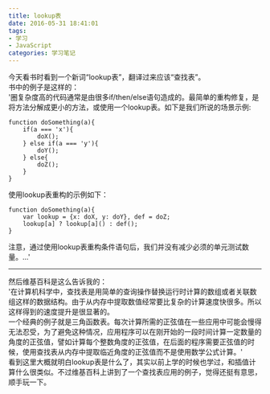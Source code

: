 ```yaml
---
title: lookup表
date: 2016-05-31 18:41:01
tags:
- 学习
- JavaScript
categories: 学习笔记
---
```

今天看书时看到一个新词“lookup表”，翻译过来应该“查找表”。  
书中的例子是这样的：  
'圈复杂度高的代码通常是由很多if/then/else语句造成的。最简单的重构修复，是将方法分解成更小的方法，或使用一个lookup表。如下是我们所说的场景示例:  
	
	function doSomething(a){
		if(a === 'x'){
			doX();
		} else if(a === 'y'){
			doY();
		} else{
			doZ();
		}
	}
使用lookup表重构的示例如下：  

	function doSomething(a){
		var lookup = {x: doX, y: doY}, def = doZ;
		lookup[a] ? lookup[a]() : def();
	}
注意，通过使用lookup表重构条件语句后，我们并没有减少必须的单元测试数量。...'  

---
然后维基百科是这么告诉我的：  
'在计算机科学中，查找表是用简单的查询操作替换运行时计算的数组或者关联数组这样的数据结构。由于从内存中提取数值经常要比复杂的计算速度快很多。所以这样得到的速度提升是很显著的。  
一个经典的例子就是三角函数表。每次计算所需的正弦值在一些应用中可能会慢得无法忍受，为了避免这种情况，应用程序可以在刚开始的一段时间计算一定数量的角度的正弦值，譬如计算每个整数角度的正弦值，在后面的程序需要正弦值的时候，使用查找表从内存中提取临近角度的正弦值而不是使用数学公式计算。'  
看到这里大概就明白lookup表是什么了，其实以前上学的时候也学过，和插值计算什么很类似。不过维基百科上讲到了一个查找表应用的例子，觉得还挺有意思，顺手玩一下。  

